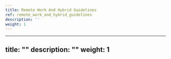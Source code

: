 ```yaml
---
title: Remote Work And Hybrid Guidelines
ref: remote_work_and_hybrid_guidelines
description: ''
weight: 1
---
```

---
title: ""
description: ""
weight: 1
---